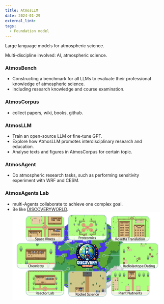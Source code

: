 ```yaml
---
title: AtmosLLM
date: 2024-01-29
external_link: 
tags:
  - Foundation model
---
```


Large language models for atmospheric science.  

<!--more-->

Multi-discipline involved: AI, atmospheric science.

### AtmosBench
- Constructing a benchmark for all LLMs to evaluate their professional knowledge of atmospheric science.
- Including research knowledge and course examination.

### AtmosCorpus
- collect papers, wiki, books, github.

### AtmosLLM
- Train an open-source LLM or fine-tune GPT. 
- Explore how AtmosLLM promotes interdisciplinary research and education.
- Analyse texts and figures in AtmosCorpus for certain topic.
<!--「齐天」AnyAtmos-->

### AtmosAgent
- Do atmospheric research tasks, such as performing sensitivity experiment with WRF and CESM.
<!--Atmospheric Intelligence-->

### AtmosAgents Lab
- multi-Agents collaborate to achieve one complex goal. 
- Be like [DISCOVERYWORLD](https://arxiv.org/abs/2406.06769).
![ ](image.png)
